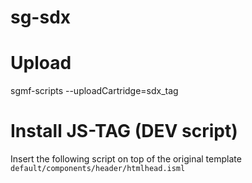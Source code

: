 # sg-sdx

# Upload
sgmf-scripts --uploadCartridge=sdx_tag

# Install JS-TAG (DEV script)

Insert the following script on top of the original template `default/components/header/htmlhead.isml`

<script>
  // SDX tag init
  var shopName = "zyow-001.dx.commercecloud.salesforce.com";
  !function(){window.__sdx_project_id=shopName,window.__sdx_config_url="https://config.ur2inc.com/shop/"+shopName+".conf";var e=document.createElement("script");e.src="https://tag.ur2inc.com/sdx-dev.js",e.async=!0,e.onload=function(){window.sdxCapture.load(window.SdxConfig)},document.head.appendChild(e);}();
</script>